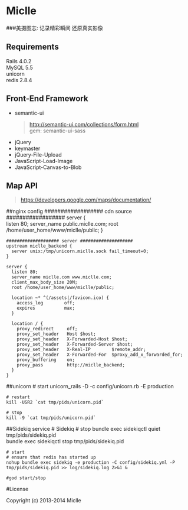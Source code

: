# Miclle

###美摄图志: 记录精彩瞬间 还原真实影像

## Requirements

Rails 4.0.2  
MySQL 5.5  
unicorn  
redis 2.8.4

## Front-End Framework
* semantic-ui
  >http://semantic-ui.com/collections/form.html  
  >gem: semantic-ui-sass
* jQuery
* keymaster
* jQuery-File-Upload
* JavaScript-Load-Image
* JavaScript-Canvas-to-Blob

## Map API
>https://developers.google.com/maps/documentation/

##nginx config
	################## cdn source ##################
	server {	
	    listen       80;
	    server_name public.miclle.com;
	    root /home/user_home/www/miclle/public;
	}
	
	#################### server ####################
	upstream miclle_backend {
	  server unix:/tmp/unicorn.miclle.sock fail_timeout=0;
	}
	
	server {
	  listen 80;
	  server_name miclle.com www.miclle.com;
	  client_max_body_size 20M;
	  root /home/user_home/www/miclle/public;
	
	  location ~* ^(/assets|/favicon.ico) {
	    access_log        off;
	    expires           max;
	  }
	
	  location / {
	    proxy_redirect     off;
	    proxy_set_header   Host $host;
	    proxy_set_header   X-Forwarded-Host $host;
	    proxy_set_header   X-Forwarded-Server $host;
	    proxy_set_header   X-Real-IP        $remote_addr;
	    proxy_set_header   X-Forwarded-For  $proxy_add_x_forwarded_for;
	    proxy_buffering    on;
	    proxy_pass         http://miclle_backend;
	  }
	}

##unicorn
	# start
	unicorn_rails -D -c config/unicorn.rb -E production
	
	# restart
	kill -USR2 `cat tmp/pids/unicorn.pid`
	
	# stop
	kill -9 `cat tmp/pids/unicorn.pid`
	
##Sidekiq service
	# Sidekiq
	# stop
	bundle exec sidekiqctl quiet tmp/pids/sidekiq.pid  
	bundle exec sidekiqctl stop tmp/pids/sidekiq.pid  
	
	# start
	# ensure that redis has started up	
	nohup bundle exec sidekiq -e production -C config/sidekiq.yml -P tmp/pids/sidekiq.pid >> log/sidekiq.log 2>&1 &
	
	#god start/stop
	

#License

Copyright (c) 2013-2014 Miclle